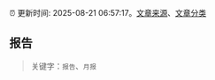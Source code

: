 :alarm_clock: 更新时间: 2025-08-21 06:57:17。[文章来源](/README.md)、[文章分类](/TAGS.md)

## 报告


> 关键字：`报告`、`月报`




